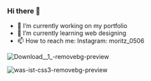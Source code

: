 ### Hi there 👋



- 🔭 I’m currently working on my portfolio
- 🌱 I’m currently learning web designing
- 📫 How to reach me: Instagram: moritz_0506


![Download__1_-removebg-preview](https://user-images.githubusercontent.com/79975750/134062321-6ca16149-5499-4189-9f04-9f3fb8290425.png)

![was-ist-css3-removebg-preview](https://user-images.githubusercontent.com/79975750/134062432-f1685c6f-3527-4cec-afaf-23ddf24c6771.png)

